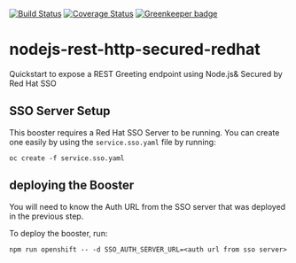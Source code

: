[![Build Status](https://travis-ci.org/bucharest-gold/nodejs-rest-http-secured-redhat.svg?branch=master)](https://travis-ci.org/bucharest-gold/nodejs-rest-http-secured-redhat) [![Coverage Status](https://coveralls.io/repos/github/bucharest-gold/nodejs-rest-http-secured-redhat/badge.svg?branch=master)](https://coveralls.io/github/bucharest-gold/nodejs-rest-http-secured-redhat?branch=master) [![Greenkeeper badge](https://badges.greenkeeper.io/bucharest-gold/nodejs-rest-http-secured-redhat.svg)](https://greenkeeper.io/)

# nodejs-rest-http-secured-redhat
Quickstart to expose a REST Greeting endpoint using Node.js&amp; Secured by Red Hat SSO


## SSO Server Setup

This booster requires a Red Hat SSO Server to be running.  You can create one easily by using the `service.sso.yaml` file by running:

    oc create -f service.sso.yaml


## deploying the Booster

You will need to know the Auth URL from the SSO server that was deployed in the previous step.

To deploy the booster, run:

    npm run openshift -- -d SSO_AUTH_SERVER_URL=<auth url from sso server>
